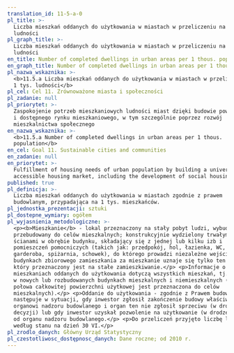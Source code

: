 ```yaml
---
translation_id: 11-5-a-0
pl_title: >-
  Liczba mieszkań oddanych do użytkowania w miastach w przeliczeniu na 1 tys.
  ludności
pl_graph_title: >-
  Liczba mieszkań oddanych do użytkowania w miastach w przeliczeniu na 1 tys.
  ludności
en_title: Number of completed dwellings in urban areas per 1 thous. population
en_graph_title: Number of completed dwellings in urban areas per 1 thous. population
pl_nazwa_wskaznika: >-
  <b>11.5.a Liczba mieszkań oddanych do użytkowania w miastach w przeliczeniu na
  1 tys. ludności</b>
pl_cel: Cel 11. Zrównoważone miasta i społeczności
pl_zadanie: null
pl_priorytet: >-
  Zaspokojenie potrzeb mieszkaniowych ludności miast dzięki budowie powszechnego
  i dostępnego rynku mieszkaniowego, w tym szczególnie poprzez rozwój
  mieszkalnictwa społecznego
en_nazwa_wskaznika: >-
  <b>11.5.a Number of completed dwellings in urban areas per 1 thous.
  population</b>
en_cel: Goal 11. Sustainable cities and communities
en_zadanie: null
en_priorytet: >-
  Fulfillment of housing needs of urban population by building a universal and
  accessible housing market, including the development of social housing
published: true
pl_definicja: >-
  Liczba mieszkań oddanych do użytkowania w miastach zgodnie z prawem
  budowlanym, przypadająca na 1 tys. mieszkańców.
pl_jednostka_prezentacji: sztuki
pl_dostepne_wymiary: ogółem
pl_wyjasnienia_metodologiczne: >-
  <p><b>Mieszkanie</b> - lokal przeznaczony na stały pobyt ludzi, wybudowany lub
  przebudowany do celów mieszkalnych; konstrukcyjnie wydzielony trwałymi
  ścianami w obrębie budynku, składający się z jednej lub kilku izb i
  pomieszczeń pomocniczych (takich jak: przedpokój, hol, łazienka, WC,
  garderoba, spiżarnia, schowek), do którego prowadzi niezależne wejście. W
  budynkach zbiorowego zamieszkania za mieszkanie uznaje się tylko ten lokal,
  który przeznaczony jest na stałe zamieszkiwanie.</p> <p>Informacje o
  mieszkaniach oddanych do użytkowania dotyczą wszystkich mieszkań, tj. mieszkań
  w nowych lub rozbudowanych budynkach mieszkalnych i niemieszkalnych (mniej niż
  połowa całkowitej powierzchni użytkowej jest przeznaczona do celów
  mieszkalnych).</p> <p>Oddanie do użytkowania - zgodnie z Prawem budowlanym -
  następuje w sytuacji, gdy inwestor zgłosił zakończenie budowy właściwemu
  organowi nadzoru budowlanego i organ ten nie zgłosił sprzeciwu (w drodze
  decyzji) lub gdy inwestor uzyskał pozwolenie na użytkowanie (w drodze decyzji)
  od organu nadzoru budowlanego.</p> <p>Do przeliczeń przyjęto liczbę ludności
  według stanu na dzień 30 VI.</p>
pl_zrodlo_danych: Główny Urząd Statystyczny
pl_czestotliwosc_dostępnosc_danych: Dane roczne; od 2010 r.
---
```

